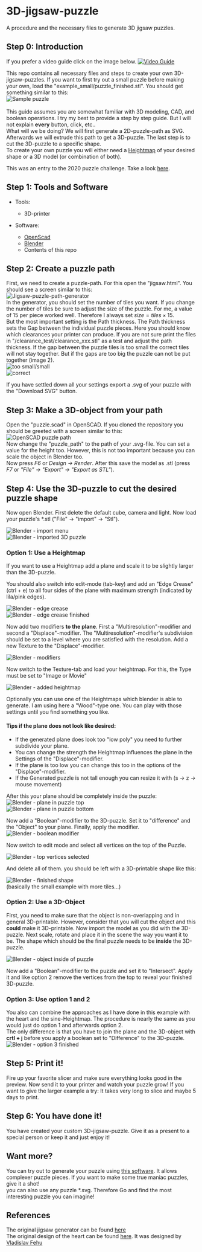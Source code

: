 # 3D-jigsaw-puzzle
A procedure and the necessary files to generate 3D jigsaw puzzles.

## Step 0: Introduction

If you prefer a video guide click on the image below.
[![Video Guide](https://img.youtube.com/vi/Sl4_0uPr6Pk/0.jpg)](https://www.youtube.com/watch?v=Sl4_0uPr6Pk)


This repo contains all necessary files and steps to create your own 3D-jigsaw-puzzles.
If you want to first try out a small puzzle before making your own, load the "example_small/puzzle_finished.stl".
You should get something similar to this:<br>
![Sample puzzle](/images/example_small.jpg)
<br>
<br>
This guide assumes you are somewhat familiar with 3D modeling, CAD, and boolean operations.
I try my best to provide a step by step guide.
But I will not explain **every** button, click, etc..<br>
What will we be doing?
We will first generate a 2D-puzzle-path as SVG.
Afterwards we will extrude this path to get a 3D-puzzle.
The last step is to cut the 3D-puzzle to a specific shape. <br>
To create your own puzzle you will either need a [Heightmap](https://en.wikipedia.org/wiki/Heightmap) of your desired shape or a 3D model (or combination of both).

This was an entry to the 2020 puzzle challenge.
Take a look [here](https://www.instructables.com/id/Make-Your-Own-3D-jigsaw-puzzle).


## Step 1: Tools and Software

* Tools:
    * 3D-printer

* Software:
  * [OpenScad](https://www.openscad.org/)
  * [Blender](https://www.blender.org/)
  * Contents of this repo

## Step 2: Create a puzzle path
First, we need to create a puzzle-path.
For this open the "jigsaw.html".
You should see a screen similar to this: <br>
![Jigsaw-puzzle-path-generator](images/jigsaw_puzzle_generator.jpg) <br>
In the generator, you should set the number of tiles you want.
If you change the number of tiles be sure to adjust the size of the puzzle.
For me, a value of 15 per piece worked well.
Therefore I always set $size = tiles \times 15$.<br>
But the most important setting is the Path thickness.
The Path thickness sets the Gap between the individual puzzle pieces.
Here you should know which clearances your printer can produce.
If you are not sure print the files in "/clearance_test/clearance_xxx.stl" as a test and adjust the path thickness.
If the gap between the puzzle tiles is too small the correct tiles will not stay together. But if the gaps are too big the puzzle can not be put together (image 2).<br>
![too small/small](images/failures.jpg) <br>
![correct](images/correct.jpg) <br>

If you have settled down all your settings export a .svg of your puzzle with the "Download SVG" button.  


## Step 3: Make a 3D-object from your path
Open the "puzzle.scad" in OpenSCAD.
If you cloned the repository you should be greeted with a screen similar to this:<br>
![OpenSCAD puzzle path](/images/OpenSCAD.jpg)<br>
Now change the "puzzle_path" to the path of your .svg-file.
You can set a value for the height too.
However, this is not too important because you can scale the object in Blender too.<br>
Now press *F6* or *Design -> Render*.
After this save the model as .stl (press *F7* or *"File" -> "Export" -> "Export as STL"*).<br>


## Step 4: Use the 3D-puzzle to cut the desired puzzle shape
Now open Blender.
First delete the default cube, camera and light.
Now load your puzzle's *.stl ("File" -> "import" -> "Stl").

![Blender - import menu](/images/blender_import.jpg)<br>
![Blender - imported 3D puzzle](/images/blender_imported.jpg)<br>

### Option 1: Use a Heightmap
If you want to use a Heightmap add a plane and scale it to be slightly larger than the 3D-puzzle.<br>

You should also switch into edit-mode (tab-key) and add an "Edge Crease" (ctrl + e) to all four sides of the plane with maximum strength (indicated by lila/pink edges).<br>

![Blender - edge crease](/images/blender_edge_crease.jpg)<br>
![Blender - edge crease finished](/images/blender_edge_crease_finished.jpg)<br>

Now add two modifiers **to the plane**.
First a "Multiresolution"-modifier and second a "Displace"-modifier.
The "Multiresolution"-modifier's subdivision should be set to a level where you are satisfied with the resolution.
Add a new Texture to the "Displace"-modifier.<br>

![Blender - modifiers](/images/blender_modifiers.jpg)<br>

Now switch to the Texture-tab and load your heightmap.
For this, the Type must be set to "Image or Movie"<br>

![Blender - added heightmap](/images/blender_added_heightmap.jpg)<br>

Optionally you can use one of the Heightmaps which blender is able to generate.
I am using here a "Wood"-type one.
You can play with those settings until you find something you like.<br>

#### Tips if the plane does not look like desired:
* If the generated plane does look too "low poly" you need to further subdivide your plane.
* You can change the strength the Heightmap influences the plane in the Settings of the "Displace"-modifier.
* If the plane is too low you can change this too in the options of the "Displace"-modifier.
* If the Generated puzzle is not tall enough you can resize it with (s -> z -> mouse movement)<br>

After this your plane should be completely inside the puzzle:<br>
![Blender - plane in puzzle top](/images/blender_plane_in_puzzle_top.jpg)<br>
![Blender - plane in puzzle bottom](/images/blender_plane_in_puzzle_bottom.jpg)<br>

Now add a "Boolean"-modifier to the 3D-puzzle.
Set it to "difference" and the "Object" to your plane.
Finally, apply the modifier.<br>
![Blender - boolean modifier](/images/blender_boolean_modifier.jpg)<br>

Now switch to edit mode and select all vertices on the top of the Puzzle.<br>

![Blender - top vertices selected](/images/blender_top_vertices_selected.jpg)<br>

And delete all of them.
you should be left with a 3D-printable shape like this:<br>

![Blender - finished shape](/images/blender_finished_shape.jpg)<br>
(basically the small example with more tiles...)


### Option 2: Use a 3D-Object
First, you need to make sure that the object is non-overlapping and in general 3D-printable.
However, consider that you will cut the object and this **could** make it 3D-printable.
Now import the model as you did with the 3D-puzzle.
Next scale, rotate and place it in the scene the way you want it to be.
The shape which should be the final puzzle needs to be **inside** the 3D-puzzle.<br>

![Blender - object inside of puzzle](/images/blender_object_inside_puzzle.jpg)<br>

Now add a "Boolean"-modifier to the puzzle and set it to "Intersect".
Apply it and like option 2 remove the vertices from the top to reveal your finished 3D-puzzle.


### Option 3: Use option 1 and 2
You also can combine the approaches as I have done in this example with the heart and the sine-Heightmap.
The procedure is nearly the same as you would just do option 1 and afterwards option 2.<br>
The only difference is that you have to join the plane and the 3D-object with **crtl + j** before you apply a boolean set to "Difference" to the 3D-puzzle. <br>
![Blender - option 3 finished](/images/blender_option3_finished.jpg)<br>


## Step 5: Print it!
Fire up your favorite slicer and make sure everything looks good in the preview.
Now send it to your printer and watch your puzzle grow!
If you want to give the larger example a try:
It takes very long to slice and maybe 5 days to print.


## Step 6: You have done it!
You have created your custom 3D-jigsaw-puzzle.
Give it as a present to a special person or keep it and just enjoy it!


## Want more?
You can try out to generate your puzzle using [this software](https://github.com/bonniee/svg-puzzle-gen). It allows complexer puzzle pieces. If you want to make some true maniac puzzles, give it a shot!<br>
you can also use any puzzle *.svg. Therefore Go and find the most interesting puzzle you can imagine!


## References
The original jigsaw generator can be found [here](https://community.glowforge.com/t/jigsaw-puzzle-generator/9284) <br>
The original design of the heart can be found [here](https://sketchfab.com/3d-models/love-low-poly-dd3b881a34904991878dc6a5a05aa1f6). It was designed by [Vladislav Fehu](https://sketchfab.com/VladislavFehu)